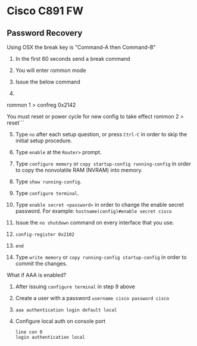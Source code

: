 # Cisco C891 FW 

## Password Recovery

Using OSX the break key is "Command-A then Command-B"

1. In the first 60 seconds send a break command 

2. You will enter rommon mode

3. Issue the below command

4. ```
  rommon 1 > confreg 0x2142

  You must reset or power cycle for new config to take effect
  rommon 2 > reset```

5. Type `no` after each setup question, or press `Ctrl-C` in order to skip the initial setup procedure.

6. Type `enable` at the `Router>` prompt.

7. Type `configure memory` or `copy startup-config running-config` in order to copy the nonvolatile RAM (NVRAM) into memory.

8. Type `show running-config`.

9. Type `configure terminal`.

10. Type `enable secret <password>` in order to change the enable secret password. For example: `hostname(config)#enable secret cisco`

11. Issue the `no shutdown` command on every interface that you use.

12. `config-register 0x2102`

13. `end`

14. Type `write memory` or `copy running-config startup-config` in order to commit the changes.



What if AAA is enabled?

1. After issuing `configure terminal` in step 9 above

2. Create a user with a password `username cisco password cisco`

3. `aaa authentication login default local`

4. Configure local auth on console port

   ```
   line con 0
   login authentication local
   ```
